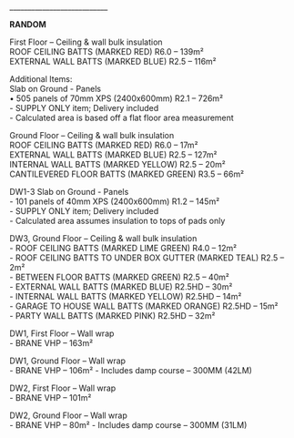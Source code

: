 \_\_\_\_\_\_\_\_\_\_\_\_\_\_\_\_\_\_\_\_\_\_\_\_\_\_\_

**RANDOM**

First Floor – Ceiling & wall bulk insulation  
ROOF CEILING BATTS (MARKED RED) R6.0 – 139m²  
EXTERNAL WALL BATTS (MARKED BLUE) R2.5 – 116m²

Additional Items:  
Slab on Ground \- Panels  
• 505 panels of 70mm XPS (2400x600mm) R2.1 – 726m²  
   \- SUPPLY ONLY item; Delivery included  
   \- Calculated area is based off a flat floor area measurement

Ground Floor – Ceiling & wall bulk insulation  
ROOF CEILING BATTS (MARKED RED) R6.0 – 17m²  
EXTERNAL WALL BATTS (MARKED BLUE) R2.5 – 127m²  
INTERNAL WALL BATTS (MARKED YELLOW) R2.5 – 20m²  
CANTILEVERED FLOOR BATTS (MARKED GREEN) R3.5 – 66m²

DW1-3 Slab on Ground \- Panels  
\- 101 panels of 40mm XPS (2400x600mm) R1.2 – 145m²   
   \- SUPPLY ONLY item; Delivery included  
   \- Calculated area assumes insulation to tops of pads only

DW3, Ground Floor – Ceiling & wall bulk insulation  
\- ROOF CEILING BATTS (MARKED LIME GREEN) R4.0 – 12m²  
\- ROOF CEILING BATTS TO UNDER BOX GUTTER (MARKED TEAL) R2.5 – 2m²  
\- BETWEEN FLOOR BATTS (MARKED GREEN) R2.5 – 40m²  
\- EXTERNAL WALL BATTS (MARKED BLUE) R2.5HD – 30m²  
\- INTERNAL WALL BATTS (MARKED YELLOW) R2.5HD – 14m²  
\- GARAGE TO HOUSE WALL BATTS (MARKED ORANGE) R2.5HD – 15m²  
\- PARTY WALL BATTS (MARKED PINK) R2.5HD – 32m²

DW1, First Floor – Wall wrap  
\- BRANE VHP – 163m²

DW1, Ground Floor – Wall wrap  
\- BRANE VHP – 106m²   \- Includes damp course – 300MM (42LM)

DW2, First Floor – Wall wrap  
\- BRANE VHP – 101m²

DW2, Ground Floor – Wall wrap  
\- BRANE VHP – 80m²   \- Includes damp course – 300MM (31LM)

